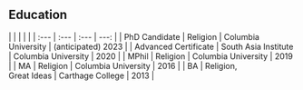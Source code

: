 ## Education

<div id="edTable">
|      |      |      |      |
| :--- | :--- | :--- | ---: |
| PhD Candidate | Religion | Columbia University | (anticipated) 2023 |
| Advanced Certificate | South Asia Institute | Columbia University | 2020 |
| MPhil | Religion | Columbia University | 2019 |
| MA | Religion | Columbia University | 2016 |
| BA | Religion, <br> Great Ideas | Carthage College | 2013 |
</div>
